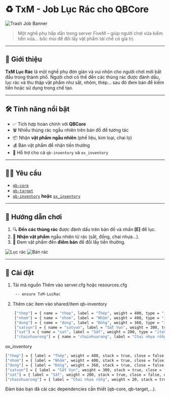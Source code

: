 # ♻️ TxM - Job Lục Rác cho QBCore

![Trash Job Banner](https://i.imgur.com/Yj9GdJ5.png)

> Một nghề phụ hấp dẫn trong server FiveM – giúp người chơi vừa kiếm tiền vừa... bốc mùi để đổi lấy vật phẩm tái chế có giá trị.

---

## 🚚 Giới thiệu

**TxM Lục Rác** là một nghề phụ đơn giản và vui nhộn cho người chơi mới bắt đầu trong thành phố. Người chơi có thể đến các thùng rác được đánh dấu, lục rác và thu thập vật phẩm như sắt, nhôm, thép... sau đó đem bán để kiếm tiền hoặc sử dụng trong chế tạo.

---

## 🛠️ Tính năng nổi bật

- ✅ Tích hợp hoàn chỉnh với **QBCore**
- 🗑️ Nhiều thùng rác ngẫu nhiên trên bản đồ để tương tác
- 📦 Nhận **vật phẩm ngẫu nhiên** (phế liệu, kim loại, chai lọ)
- 💰 Bán vật phẩm để nhận tiền thưởng
- 🧰 Hỗ trợ cho cả `qb-inventory` và `ox_inventory`

---

## 🧑‍💻 Yêu cầu

- [`qb-core`](https://github.com/qbcore-framework/qb-core)
- [`qb-target`](https://github.com/qbcore-framework/qb-target)
- [`qb-inventory`](https://github.com/qbcore-framework/qb-inventory) **hoặc** [`ox_inventory`](https://github.com/overextended/ox_inventory)

---

## 🧭 Hướng dẫn chơi

1. 🔍 **Đến các thùng rác** được đánh dấu trên bản đồ và nhấn **[E]** để lục.
2. 🎁 **Nhận vật phẩm** ngẫu nhiên từ rác (sắt, đồng, chai nhựa...).
3. 💸 Đem vật phẩm đến **điểm bán** để đổi lấy tiền thưởng.

![Lục rác](https://i.imgur.com/l3W97Mb.png)
![Bán rác](https://i.imgur.com/jwYi8w1.png)

---

## 🔧 Cài đặt

1. Tải mã nguồn
   Thêm vào server.cfg hoặc resources.cfg
   ```bash
    -- ensure TxM-LucRac
   ```
3. Thêm các item vào shared/item
qb-inventory
```bash
    ["thep"] = { name = "thep", label = "Thép", weight = 400, type = "item", image = "thep.png", unique = false, useable = false, shouldClose = false, description = "Một miếng thép vô cùng giá trị có thể dùng để bán hoặc chế tạo." }, 
    ["nhom"] = { name = "nhom", label = "Nhôm", weight = 400, type = "item", image = "nhom.png", unique = false, useable = false, shouldClose = false, description = "Một miếng nhôm nhẹ có thể dùng để tái chế hoặc chế tạo." },
    ["dong"] = { name = "dong", label = "Đồng", weight = 360, type = "item", image = "dong.png", unique = false, useable = false, shouldClose = false, description = "Một khối đồng thô dùng cho nhiều mục đích sản xuất." },
    ["satvun"] = { name = "satvun", label = "Sắt Vụn", weight = 300, type = "item", image = "satvun.png", unique = false, useable = false, shouldClose = false, description = "Một ít sắt vụn có thể tái chế thành vật liệu hữu ích." },
    ["sat"] = { name = "sat", label = "Sắt", weight = 200, type = "item", image = "sat.png", unique = false, useable = false, shouldClose = false, description = "Một miếng sắt thô dùng để chế tạo hoặc xây dựng." },
    ["chainhuarong"] = { name = "chainhuarong", label = "Chai nhựa rỗng", weight = 20, type = "item", image = "chainhuarong.png", unique = false, useable = false, shouldClose = false, description = "Một chai nhựa rỗng, đừng vứt bừa bãi, hãy tái chế!" },
```
ox_inventory
```bash
["thep"] = { label = "Thép", weight = 400, stack = true, close = false, description = "Một miếng thép vô cùng giá trị có thể dùng để bán hoặc chế tạo.", client = {}, server = {} },
["nhom"] = { label = "Nhôm", weight = 400, stack = true, close = false, description = "Một miếng nhôm nhẹ có thể dùng để tái chế hoặc chế tạo.", client = {}, server = {} },
["dong"] = { label = "Đồng", weight = 360, stack = true, close = false, description = "Một khối đồng thô dùng cho nhiều mục đích sản xuất.", client = {}, server = {} },
["satvun"] = { label = "Sắt Vụn", weight = 300, stack = true, close = false, description = "Một ít sắt vụn có thể tái chế thành vật liệu hữu ích.", client = {}, server = {} },
["sat"] = { label = "Sắt", weight = 200, stack = true, close = false, description = "Một miếng sắt thô dùng để chế tạo hoặc xây dựng.", client = {}, server = {} },
["chainhuarong"] = { label = "Chai nhựa rỗng", weight = 20, stack = true, close = false, description = "Một chai nhựa rỗng, đừng vứt bừa bãi, hãy tái chế!", client = {}, server = {} },
```
Đảm bảo bạn đã cài các dependencies cần thiết (qb-core, qb-target,...).
